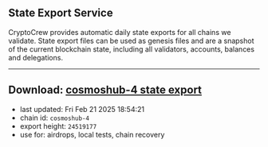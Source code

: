 ## State Export Service
CryptoCrew provides automatic daily state exports for all chains we validate. State export files can be used as genesis files and are a snapshot of the current blockchain state, including all validators, accounts, balances and delegations.

---
**Download: [cosmoshub-4 state export](https://dl-eu2.ccvalidators.com/SERVICE/cosmoshub/cosmoshub-4_export_24519177.json)**
---

- last updated: Fri Feb 21 2025 18:54:21
- chain id: `cosmoshub-4`
- export height: `24519177`
- use for: airdrops, local tests, chain recovery
